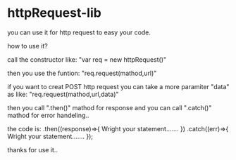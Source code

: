 # httpRequest-lib

you can use it for http request to easy your code.


how to use it?

call the constructor like:
"var req = new httpRequest()"

then you use the funtion:
"req.request(mathod,url)"

if you want to creat POST http request you can take a more paramiter "data" as like:
"req.request(mathod,url,data)"

then you call ".then()" mathod for response and
you can call ".catch()" mathod for error handeling..

the code is:
.then((response)=>{
Wright your statement....... 
})
.catch((err)=>{
Wright your statement....... 
});

thanks for use it..
